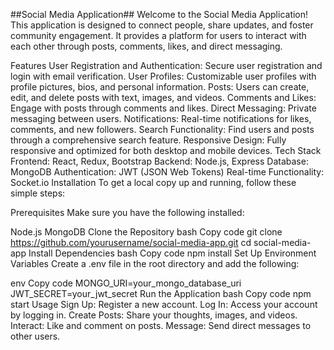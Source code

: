 ##Social Media Application##
Welcome to the Social Media Application! This application is designed to connect people, share updates, and foster community engagement. It provides a platform for users to interact with each other through posts, comments, likes, and direct messaging.

Features
User Registration and Authentication: Secure user registration and login with email verification.
User Profiles: Customizable user profiles with profile pictures, bios, and personal information.
Posts: Users can create, edit, and delete posts with text, images, and videos.
Comments and Likes: Engage with posts through comments and likes.
Direct Messaging: Private messaging between users.
Notifications: Real-time notifications for likes, comments, and new followers.
Search Functionality: Find users and posts through a comprehensive search feature.
Responsive Design: Fully responsive and optimized for both desktop and mobile devices.
Tech Stack
Frontend: React, Redux, Bootstrap
Backend: Node.js, Express
Database: MongoDB
Authentication: JWT (JSON Web Tokens)
Real-time Functionality: Socket.io
Installation
To get a local copy up and running, follow these simple steps:

Prerequisites
Make sure you have the following installed:

Node.js
MongoDB
Clone the Repository
bash
Copy code
git clone https://github.com/yourusername/social-media-app.git
cd social-media-app
Install Dependencies
bash
Copy code
npm install
Set Up Environment Variables
Create a .env file in the root directory and add the following:

env
Copy code
MONGO_URI=your_mongo_database_uri
JWT_SECRET=your_jwt_secret
Run the Application
bash
Copy code
npm start
Usage
Sign Up: Register a new account.
Log In: Access your account by logging in.
Create Posts: Share your thoughts, images, and videos.
Interact: Like and comment on posts.
Message: Send direct messages to other users.
